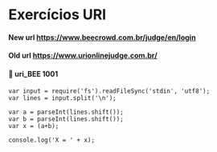 
# Exercícios URI
#### New url https://www.beecrowd.com.br/judge/en/login
#### Old url https://www.urionlinejudge.com.br/

#### 🌝 uri_BEE 1001
````
var input = require('fs').readFileSync('stdin', 'utf8');
var lines = input.split('\n');

var a = parseInt(lines.shift());
var b = parseInt(lines.shift());
var x = (a+b);

console.log('X = ' + x);
````